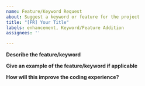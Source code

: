```yaml
---
name: Feature/Keyword Request
about: Suggest a keyword or feature for the project
title: "[FR] Your Title"
labels: enhancement, Keyword/Feature Addition
assignees: ''

---
```


**Describe the feature/keyword**

**Give an example of the feature/keyword if applicable**

**How will this improve the coding experience?**
